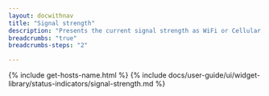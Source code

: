 ```yaml
---
layout: docwithnav
title: "Signal strength"
description: "Presents the current signal strength as WiFi or Cellular Bar."
breadcrumbs: "true"
breadcrumbs-steps: "2"

---
```

{% include get-hosts-name.html %}
{% include docs/user-guide/ui/widget-library/status-indicators/signal-strength.md %}
